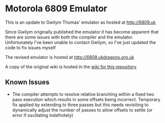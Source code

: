 # Motorola 6809 Emulator #

This is an update to Gwilym Thomas' emulator as hosted at
http://6809.uk

Since Gwilym originally published the emulator it has become
apparent that there are some issues with both the compiler
and the emulator. Unfortunately I've been unable to contact
Gwilym, so I've just updated the code to fix issues myself

The revised emulator is hosted at http://6809.ukdragons.org.uk

A copy of the original wiki is hosted in the [wiki for this 
repository](https://github.com/jimbro1000/online6809/wiki)

## Known Issues ##

* The compiler attempts to resolve relative branching within a
fixed two pass execution which results in some offsets being
incorrect. Temporary fix applied by extending to three passes 
but this needs revisiting to dynamically adjust the number of
passes to allow offsets to settle (or error if oscillating 
indefinitely)
